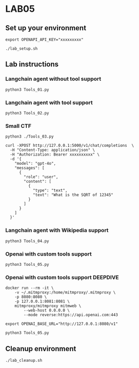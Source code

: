 # LAB05
## Set up your environment
```
export OPENAPI_API_KEY="xxxxxxxxx"
```
```
./lab_setup.sh
```
## Lab instructions
### Langchain agent without tool support
```
python3 Tools_01.py
```
### Langchain agent with tool support
```
python3 Tools_02.py
```
### Small CTF
```
python3 ./Tools_03.py
```
```
curl -XPOST http://127.0.0.1:5000/v1/chat/completions  \
  -H "Content-Type: application/json" \
  -H "Authorization: Bearer xxxxxxxxxx" \
  -d '{
    "model": "gpt-4o",
    "messages": [
      {
        "role": "user",
        "content": [
          {
            "type": "text",
            "text": "What is the SQRT of 12345"
          }
        ]
      }
    ]
  }'
```
### Langchain agent with Wikipedia support
```
python3 Tools_04.py
```
### Openai with custom tools support
```
python3 Tools_05.py
```
### Openai with custom tools support DEEPDIVE
```
docker run --rm -it \
    -v ~/.mitmproxy:/home/mitmproxy/.mitmproxy \
    -p 8080:8080 \
    -p 127.0.0.1:8081:8081 \
    mitmproxy/mitmproxy mitmweb \
        --web-host 0.0.0.0 \
        --mode reverse:https://api.openai.com:443
```
```
export OPENAI_BASE_URL="http://127.0.0.1:8080/v1"
```
```
python3 Tools_05.py
```

## Cleanup environment
```
./lab_cleanup.sh
```
